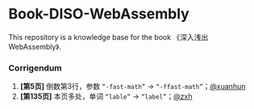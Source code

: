 # Book-DISO-WebAssembly

This repository is a knowledge base for the book 《深入浅出 WebAssembly》.

### Corrigendum

1. **[第5页]** 倒数第3行，参数 `“-fast-math”` -> `“-ffast-math”`；[@xuanhun](https://github.com/xuanhun)
2. **[第135页]** 本页多处，单词 `“lable”` -> `“label”`；[@zxh](https://github.com/zxh0)
